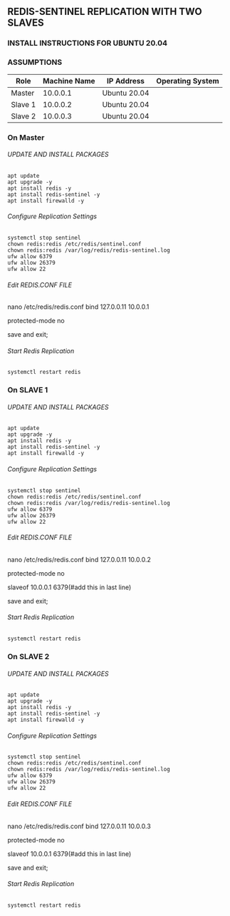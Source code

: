 ## REDIS-SENTINEL REPLICATION WITH TWO SLAVES
### INSTALL INSTRUCTIONS FOR UBUNTU 20.04

### ASSUMPTIONS
|Role|Machine Name|IP Address|Operating System|
|-|-|-|-|
|Master |10.0.0.1|Ubuntu 20.04|
|Slave 1 |10.0.0.2|Ubuntu 20.04|
|Slave 2 |10.0.0.3|Ubuntu 20.04|
### On Master 
###### UPDATE AND INSTALL PACKAGES
```
apt update 
apt upgrade -y
apt install redis -y
apt install redis-sentinel -y 
apt install firewalld -y
```
###### Configure Replication Settings
```
systemctl stop sentinel
chown redis:redis /etc/redis/sentinel.conf
chown redis:redis /var/log/redis/redis-sentinel.log
ufw allow 6379
ufw allow 26379
ufw allow 22
```
###### Edit REDIS.CONF FILE
nano /etc/redis/redis.conf
bind 127.0.0.11 10.0.0.1

protected-mode no

save and exit;
###### Start Redis Replication
```
systemctl restart redis
```

### On SLAVE 1 
###### UPDATE AND INSTALL PACKAGES
```
apt update 
apt upgrade -y
apt install redis -y
apt install redis-sentinel -y 
apt install firewalld -y
```
###### Configure Replication Settings
```
systemctl stop sentinel
chown redis:redis /etc/redis/sentinel.conf
chown redis:redis /var/log/redis/redis-sentinel.log
ufw allow 6379
ufw allow 26379
ufw allow 22
```
###### Edit REDIS.CONF FILE
nano /etc/redis/redis.conf
bind 127.0.0.11 10.0.0.2

protected-mode no

slaveof 10.0.0.1 6379(#add this in last line)

save and exit;
###### Start Redis Replication
```
systemctl restart redis
```

### On SLAVE 2 
###### UPDATE AND INSTALL PACKAGES
```
apt update 
apt upgrade -y
apt install redis -y
apt install redis-sentinel -y 
apt install firewalld -y
```
###### Configure Replication Settings
```
systemctl stop sentinel
chown redis:redis /etc/redis/sentinel.conf
chown redis:redis /var/log/redis/redis-sentinel.log
ufw allow 6379
ufw allow 26379
ufw allow 22
```
###### Edit REDIS.CONF FILE
nano /etc/redis/redis.conf
bind 127.0.0.11 10.0.0.3

protected-mode no

slaveof 10.0.0.1 6379(#add this in last line)

save and exit;
###### Start Redis Replication
```
systemctl restart redis
```